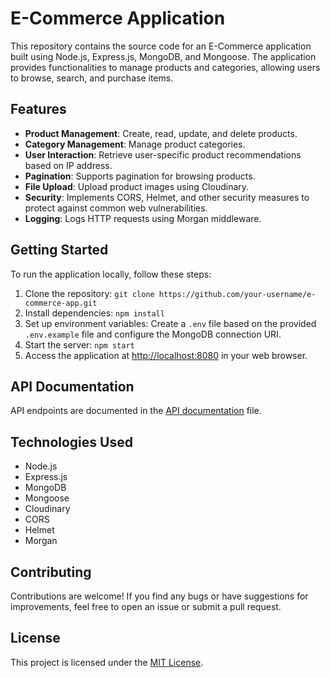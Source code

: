 # E-Commerce Application

This repository contains the source code for an E-Commerce application built using Node.js, Express.js, MongoDB, and Mongoose. The application provides functionalities to manage products and categories, allowing users to browse, search, and purchase items.

## Features

- **Product Management**: Create, read, update, and delete products.
- **Category Management**: Manage product categories.
- **User Interaction**: Retrieve user-specific product recommendations based on IP address.
- **Pagination**: Supports pagination for browsing products.
- **File Upload**: Upload product images using Cloudinary.
- **Security**: Implements CORS, Helmet, and other security measures to protect against common web vulnerabilities.
- **Logging**: Logs HTTP requests using Morgan middleware.

## Getting Started

To run the application locally, follow these steps:

1. Clone the repository: `git clone https://github.com/your-username/e-commerce-app.git`
2. Install dependencies: `npm install`
3. Set up environment variables: Create a `.env` file based on the provided `.env.example` file and configure the MongoDB connection URI.
4. Start the server: `npm start`
5. Access the application at [http://localhost:8080](http://localhost:8080) in your web browser.

## API Documentation

API endpoints are documented in the [API documentation](./API_DOCUMENTATION.md) file.

## Technologies Used

- Node.js
- Express.js
- MongoDB
- Mongoose
- Cloudinary
- CORS
- Helmet
- Morgan

## Contributing

Contributions are welcome! If you find any bugs or have suggestions for improvements, feel free to open an issue or submit a pull request.

## License

This project is licensed under the [MIT License](./LICENSE).



